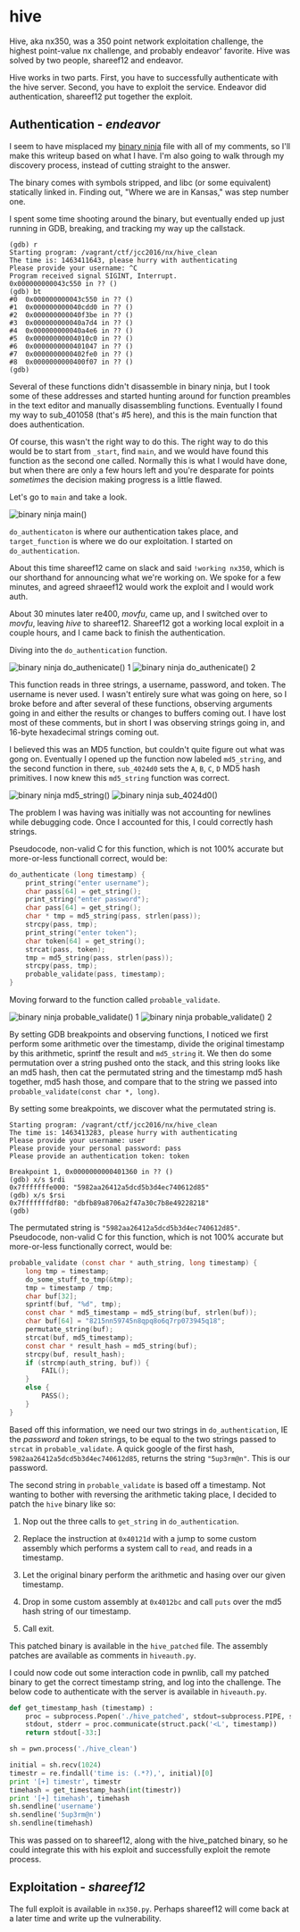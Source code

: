 # hive

Hive, aka nx350, was a 350 point network exploitation challenge, the highest point-value nx challenge, and probably endeavor' favorite. Hive was solved by two people, shareef12 and endeavor.

Hive works in two parts. First, you have to successfully authenticate with the hive server. Second, you have to exploit the service. Endeavor did authentication, shareef12 put together the exploit.

## Authentication - *endeavor*

I seem to have misplaced my [binary ninja](http://binary.ninja/) file with all of my comments, so I'll make this writeup based on what I have. I'm also going to walk through my discovery process, instead of cutting straight to the answer.

The binary comes with symbols stripped, and libc (or some equivalent) statically linked in. Finding out, "Where we are in Kansas," was step number one.

I spent some time shooting around the binary, but eventually ended up just running in GDB, breaking, and tracking my way up the callstack.

```
(gdb) r
Starting program: /vagrant/ctf/jcc2016/nx/hive_clean 
The time is: 1463411643, please hurry with authenticating
Please provide your username: ^C
Program received signal SIGINT, Interrupt.
0x000000000043c550 in ?? ()
(gdb) bt
#0  0x000000000043c550 in ?? ()
#1  0x000000000040cdd0 in ?? ()
#2  0x000000000040f3be in ?? ()
#3  0x000000000040a7d4 in ?? ()
#4  0x000000000040a4e6 in ?? ()
#5  0x00000000004010c0 in ?? ()
#6  0x0000000000401047 in ?? ()
#7  0x0000000000402fe0 in ?? ()
#8  0x0000000000400f07 in ?? ()
(gdb) 
```

Several of these functions didn't disassemble in binary ninja, but I took some of these addresses and started hunting around for function preambles in the text editor and manually disassembling functions. Eventually I found my way to sub_401058 (that's #5 here), and this is the main function that does authentication.

Of course, this wasn't the right way to do this. The right way to do this would be to start from `_start`, find `main`, and we would have found this function as the second one called. Normally this is what I would have done, but when there are only a few hours left and you're desparate for points *sometimes* the decision making progress is a little flawed.

Let's go to `main` and take a look.

![binary ninja main()](https://github.com/CyberKittenAttackSquad/writeups/raw/master/jcc2016/nx/hive/images/scaled/bn-main.png)

`do_authenticaton` is where our authentication takes place, and `target_function` is where we do our exploitation. I started on `do_authentication`.

About this time shareef12 came on slack and said `!working nx350`, which is our shorthand for announcing what we're working on. We spoke for a few minutes, and agreed shraeef12 would work the exploit and I would work auth.

About 30 minutes later re400, *movfu*, came up, and I switched over to *movfu*, leaving *hive* to shareef12. Shareef12 got a working local exploit in a couple hours, and I came back to finish the authentication.

Diving into the `do_authentication` function.

![binary ninja do_authenicate() 1](https://github.com/CyberKittenAttackSquad/writeups/raw/master/jcc2016/nx/hive/images/scaled/bn-do_authentication_1.png)
![binary ninja do_authenicate() 2](https://github.com/CyberKittenAttackSquad/writeups/raw/master/jcc2016/nx/hive/images/scaled/bn-do_authentication_2.png)

This function reads in three strings, a username, password, and token. The username is never used. I wasn't entirely sure what was going on here, so I broke before and after several of these functions, observing arguments going in and either the results or changes to buffers coming out. I have lost most of these comments, but in short I was observing strings going in, and 16-byte hexadecimal strings coming out.

I believed this was an MD5 function, but couldn't quite figure out what was gong on. Eventually I opened up the function now labeled `md5_string`, and the second function in there, `sub_4024d0` sets the `A`, `B`, `C`, `D` MD5 hash primitives. I now knew this `md5_string` function was correct.

![binary ninja md5_string()](https://github.com/CyberKittenAttackSquad/writeups/raw/master/jcc2016/nx/hive/images/scaled/bn-md5_string.png)
![binary ninja sub_4024d0()](https://github.com/CyberKittenAttackSquad/writeups/raw/master/jcc2016/nx/hive/images/scaled/bn-sub_4024d0.png)

The problem I was having was initially was not accounting for newlines while debugging code. Once I accounted for this, I could correctly hash strings.

Pseudocode, non-valid C for this function, which is not 100% accurate but more-or-less functionall correct, would be:

```c
do_authenticate (long timestamp) {
    print_string("enter username");
    char pass[64] = get_string();
    print_string("enter password");
    char pass[64] = get_string();
    char * tmp = md5_string(pass, strlen(pass));
    strcpy(pass, tmp);
    print_string("enter token");
    char token[64] = get_string();
    strcat(pass, token);
    tmp = md5_string(pass, strlen(pass));
    strcpy(pass, tmp);
    probable_validate(pass, timestamp);
}
```

Moving forward to the function called `probable_validate`.

![binary ninja probable_validate() 1](https://github.com/CyberKittenAttackSquad/writeups/raw/master/jcc2016/nx/hive/images/scaled/bn-probable_validate_1.png)
![binary ninja probable_validate() 2](https://github.com/CyberKittenAttackSquad/writeups/raw/master/jcc2016/nx/hive/images/scaled/bn-probable_validate_2.png)

By setting GDB breakpoints and observing functions, I noticed we first perform some arithmetic over the timestamp, divide the original timestamp by this arithmetic, sprintf the result and `md5_string` it. We then do some permutation over a string pushed onto the stack, and this string looks like an md5 hash, then cat the permutated string and the timestamp md5 hash together, md5 hash those, and compare that to the string we passed into `probable_validate(const char *, long)`.

By setting some breakpoints, we discover what the permutated string is.

```
Starting program: /vagrant/ctf/jcc2016/nx/hive_clean 
The time is: 1463413283, please hurry with authenticating
Please provide your username: user
Please provide your personal password: pass
Please provide an authentication token: token

Breakpoint 1, 0x0000000000401360 in ?? ()
(gdb) x/s $rdi
0x7fffffffe000: "5982aa26412a5dcd5b3d4ec740612d85"
(gdb) x/s $rsi
0x7fffffffdf80: "dbfb89a8706a2f47a30c7b8e49228218"
(gdb) 
```

The permutated string is `"5982aa26412a5dcd5b3d4ec740612d85"`. Pseudocode, non-valid C for this function, which is not 100% accurate but more-or-less functionally correct, would be:

```c
probable_validate (const char * auth_string, long timestamp) {
    long tmp = timestamp;
    do_some_stuff_to_tmp(&tmp);
    tmp = timestamp / tmp;
    char buf[32];
    sprintf(buf, "%d", tmp);
    const char * md5_timestamp = md5_string(buf, strlen(buf));
    char buf[64] = "8215nn59745n8qpq8o6q7rp073945q18";
    permutate_string(buf);
    strcat(buf, md5_timestamp);
    const char * result_hash = md5_string(buf);
    strcpy(buf, result_hash);
    if (strcmp(auth_string, buf)) {
        FAIL();
    }
    else {
        PASS();
    }
}
```

Based off this information, we need our two strings in `do_authentication`, IE the *password* and *token* strings, to be equal to the two strings passed to `strcat` in `probable_validate`. A quick google of the first hash, `5982aa26412a5dcd5b3d4ec740612d85`, returns the string `"5up3rm@n"`. This is our password.

The second string in `probable_validate` is based off a timestamp. Not wanting to bother with reversing the arithmetic taking place, I decided to patch the `hive` binary like so:

 1) Nop out the three calls to `get_string` in `do_authentication`.

 2) Replace the instruction at `0x40121d` with a jump to some custom assembly which performs a system call to `read`, and reads in a timestamp.

 3) Let the original binary perform the arithmetic and hasing over our given timestamp.

 4) Drop in some custom assembly at `0x4012bc` and call `puts` over the md5 hash string of our timestamp.
 
 5) Call exit.

This patched binary is available in the `hive_patched` file. The assembly patches are available as comments in `hiveauth.py`.

I could now code out some interaction code in pwnlib, call my patched binary to get the correct timestamp string, and log into the challenge. The below code to authenticate with the server is available in `hiveauth.py`.

```python
def get_timestamp_hash (timestamp) :
    proc = subprocess.Popen('./hive_patched', stdout=subprocess.PIPE, stdin=subprocess.PIPE, shell=True)
    stdout, stderr = proc.communicate(struct.pack('<L', timestamp))
    return stdout[-33:]

sh = pwn.process('./hive_clean')

initial = sh.recv(1024)
timestr = re.findall('time is: (.*?),', initial)[0]
print '[+] timestr', timestr
timehash = get_timestamp_hash(int(timestr))
print '[+] timehash', timehash
sh.sendline('username')
sh.sendline('5up3rm@n')
sh.sendline(timehash)
```

This was passed on to shareef12, along with the hive_patched binary, so he could integrate this with his exploit and successfully exploit the remote process.


## Exploitation - *shareef12*

The full exploit is available in `nx350.py`. Perhaps shareef12 will come back at a later time and write up the vulnerability.